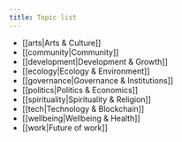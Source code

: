 ```yaml
---
title: Topic list
---
```


- [[arts|Arts & Culture]]
- [[community|Community]]
- [[development|Development & Growth]]
- [[ecology|Ecology & Environment]]
- [[governance|Governance & Institutions]]
- [[politics|Politics & Economics]]
- [[spirituality|Spirituality & Religion]]
- [[tech|Technology & Blockchain]]
- [[wellbeing|Wellbeing & Health]]
- [[work|Future of work]]

